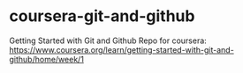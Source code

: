 # coursera-git-and-github
Getting Started with Git and Github Repo for coursera: https://www.coursera.org/learn/getting-started-with-git-and-github/home/week/1

